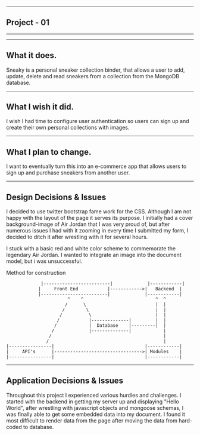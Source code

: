 ----------------------
Project - 01
----------------------
**********************
-------------------------
What it does.
-------------------------
Sneaky is a personal sneaker collection binder, that allows a user
to add, update, delete and read sneakers from a collection from the
MongoDB database.

-------------------------
What I wish it did.
-------------------------
I wish I had time to configure user authentication so users can sign up
and create their own personal collections with images.

-------------------------
What I plan to change.
-------------------------
I want to eventually turn this into an e-commerce app that allows users to sign up and purchase sneakers from another user.

-------------------------
Design Decisions & Issues
-------------------------
I decided to use twitter bootstrap fame work for the CSS.
Although I am not happy with the layout of the page it serves its purpose.
I initially had a cover background-image of Air Jordan that I was very proud of,
but after numerous issues I had with it zooming in every time I submitted my form, I decided to ditch it after wrestling with it for several hours.

I stuck with a basic red and white color scheme to commemorate the legendary Air Jordan. I wanted to integrate an image into the document model, but i was unsuccessful.




Method for construction

	             |-------------------------|             |------------|
                |     Front End           |------------>|   Backend  |
                |-------------------------|             |------------|
                           ^    ^                           ^  ^
                          /      \                          |  |
                         /        \                         |  |
                        /          \                        |  |
                       /           |--------------|         |  |
                      /            |  Database    |---------|  |
                     /             |--------------|            |
                    /                                          |
                   /                                           |
    |----------------|                                  |------------|
    |     API's      |--------------------------------->| Modules    |
    |----------------|                                  |------------|



-------------------------
Application Decisions & Issues
-------------------------

Throughout this project I experienced various hurdles and challenges.
I started with the backend in getting my server up and displaying "Hello World", after wrestling with javascript objects and mongoose schemas, I was finally able to get some embedded data into my document. I found it most difficult to render data from the page after moving the data from hard-coded to database.
